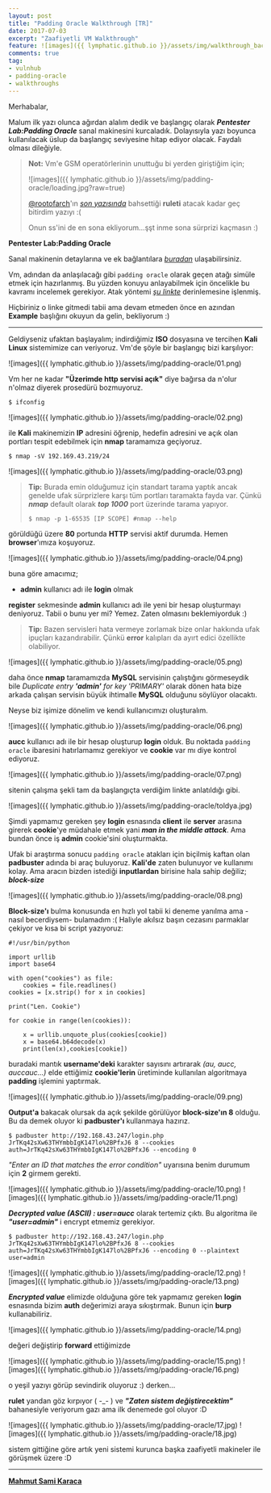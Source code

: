 ```yaml
---
layout: post
title: "Padding Oracle Walkthrough [TR]"
date: 2017-07-03
excerpt: "Zaafiyetli VM Walkthrough"
feature: ![images]({{ lymphatic.github.io }}/assets/img/walkthrough_background.jpg)
comments: true
tag: 
- vulnhub
- padding-oracle
- walkthroughs
---
```

Merhabalar,

Malum ilk yazı olunca ağırdan alalım dedik ve başlangıç olarak ***Pentester Lab:Padding Oracle*** sanal makinesini kurcaladık. Dolayısıyla yazı boyunca kullanılacak üslup da başlangıç seviyesine hitap ediyor olacak. Faydalı olması dileğiyle.

> **Not:** Vm'e GSM operatörlerinin unuttuğu bi yerden giriştiğim için; 
>
>![images]({{ lymphatic.github.io }}/assets/img/padding-oracle/loading.jpg?raw=true)
>
>[@rootofarch](https://twitter.com/rootofarch)'ın [*son yazısında*](https://github.com/rootofarch/walkthroughs/tree/master/Donkey-Docker) bahsettiği **ruleti** atacak kadar geç bitirdim yazıyı :( 
>
>Onun ss'ini de en sona ekliyorum...şşt inme sona sürprizi kaçmasın :)

__Pentester Lab:Padding Oracle__

Sanal makinenin detaylarına ve ek bağlantılara [*buradan*](https://www.vulnhub.com/entry/pentester-lab-padding-oracle,174/) ulaşabilirsiniz.

Vm, adından da anlaşılacağı gibi `padding oracle` olarak geçen atağı simüle etmek için hazırlanmış. Bu yüzden konuyu anlayabilmek için öncelikle bu kavramı incelemek gerekiyor. Atak yöntemi [*şu linkte*](https://blog.skullsecurity.org/2013/padding-oracle-attacks-in-depth) derinlemesine işlenmiş. 

Hiçbiriniz o linke gitmedi tabii ama devam etmeden önce en azından **Example** başlığını okuyun da gelin, bekliyorum :)

-----

Geldiyseniz ufaktan başlayalım; indirdiğimiz **ISO** dosyasına ve tercihen **Kali Linux** sistemimize can veriyoruz. Vm'de şöyle bir başlangıç bizi karşılıyor:

![images]({{ lymphatic.github.io }}/assets/img/padding-oracle/01.png)

Vm her ne kadar **"Üzerimde http servisi açık"** diye bağırsa da n'olur n'olmaz diyerek prosedürü bozmuyoruz.

```
$ ifconfig
```

![images]({{ lymphatic.github.io }}/assets/img/padding-oracle/02.png)

ile **Kali** makinemizin **IP** adresini öğrenip, hedefin adresini ve açık olan portları tespit edebilmek için **nmap** taramamıza geçiyoruz.

```
$ nmap -sV 192.169.43.219/24
```

![images]({{ lymphatic.github.io }}/assets/img/padding-oracle/03.png)

> **Tip:** Burada emin olduğumuz için standart tarama yaptık ancak genelde ufak sürprizlere karşı tüm portları taramakta fayda var. Çünkü ***nmap*** default olarak ***top 1000*** port üzerinde  tarama yapıyor.
> ```
> $ nmap -p 1-65535 [IP SCOPE] #nmap --help
> ```

görüldüğü üzere **80** portunda **HTTP** servisi aktif durumda. Hemen **browser**'ımıza koşuyoruz.

![images]({{ lymphatic.github.io }}/assets/img/padding-oracle/04.png)

buna göre amacımız;

- **admin** kullanıcı adı ile **login** olmak

**register** sekmesinde **admin** kullanıcı adı ile yeni bir hesap oluşturmayı deniyoruz. Tabii o bunu yer mi? Yemez. Zaten olmasını beklemiyorduk :)

> **Tip:** Bazen servisleri hata vermeye zorlamak bize onlar hakkında ufak ipuçları kazandırabilir. Çünkü **error** kalıpları da ayırt edici özellikte olabiliyor.

![images]({{ lymphatic.github.io }}/assets/img/padding-oracle/05.png)

daha önce **nmap** taramamızda **MySQL** servisinin çalıştığını görmeseydik bile *Duplicate entry **'admin'** for key 'PRIMARY'* olarak dönen hata bize arkada çalışan servisin büyük ihtimalle **MySQL** olduğunu söylüyor olacaktı.

Neyse biz işimize dönelim ve kendi kullanıcımızı oluşturalım.

![images]({{ lymphatic.github.io }}/assets/img/padding-oracle/06.png)

**aucc** kullanıcı adı ile bir hesap oluşturup **login** olduk. Bu noktada `padding oracle` ibaresini hatırlamamız gerekiyor ve **cookie** var mı diye kontrol ediyoruz.

![images]({{ lymphatic.github.io }}/assets/img/padding-oracle/07.png)

sitenin çalışma şekli tam da başlangıçta verdiğim linkte anlatıldığı gibi. 

![images]({{ lymphatic.github.io }}/assets/img/padding-oracle/toldya.jpg)

Şimdi yapmamız gereken şey **login** esnasında **client** ile **server** arasına girerek **cookie**'ye müdahale etmek yani ***man in the middle attack***. Ama bundan önce iş **admin** cookie'sini oluşturmakta.

Ufak bi araştırma sonucu `padding oracle` atakları için biçilmiş kaftan olan **padbuster** adında bi araç buluyoruz. **Kali'de** zaten bulunuyor ve kullanımı kolay. Ama aracın bizden istediği **inputlardan** birisine hala sahip değiliz; ***block-size***

![images]({{ lymphatic.github.io }}/assets/img/padding-oracle/08.png)

**Block-size'ı** bulma konusunda en hızlı yol tabii ki deneme yanılma ama -nasıl becerdiysem- bulamadım :( Haliyle akılsız başın cezasını parmaklar çekiyor ve kısa bi script yazıyoruz:

```
#!/usr/bin/python

import urllib
import base64

with open("cookies") as file:
    cookies = file.readlines()
cookies = [x.strip() for x in cookies]

print("Len. Cookie")

for cookie in range(len(cookies)):
	
 	x = urllib.unquote_plus(cookies[cookie])
 	x = base64.b64decode(x)
 	print(len(x),cookies[cookie])
```

buradaki mantık **username'deki** karakter sayısını artırarak *(au, aucc, auccauc...)* elde ettiğimiz **cookie'lerin** üretiminde kullanılan algoritmaya **padding** işlemini yaptırmak. 

![images]({{ lymphatic.github.io }}/assets/img/padding-oracle/09.png)

**Output'a** bakacak olursak da açık şekilde görülüyor **block-size'ın 8**  olduğu. Bu da demek oluyor ki **padbuster'ı** kullanmaya hazırız.

```
$ padbuster http://192.168.43.247/login.php JrTKq42sXw63THYmbbIgK147lo%2BPfxJ6 8 --cookies auth=JrTKq42sXw63THYmbbIgK147lo%2BPfxJ6 --encoding 0
```

*"Enter an ID that matches the error condition"* uyarısına benim durumum için **2** girmem gerekti.

![images]({{ lymphatic.github.io }}/assets/img/padding-oracle/10.png)
![images]({{ lymphatic.github.io }}/assets/img/padding-oracle/11.png)

***Decrypted value (ASCII) : user=aucc*** olarak tertemiz çıktı. Bu algoritma ile ***"user=admin"*** i encrypt etmemiz gerekiyor.

```
$ padbuster http://192.168.43.247/login.php JrTKq42sXw63THYmbbIgK147lo%2BPfxJ6 8 --cookies auth=JrTKq42sXw63THYmbbIgK147lo%2BPfxJ6 --encoding 0 --plaintext user=admin
```

![images]({{ lymphatic.github.io }}/assets/img/padding-oracle/12.png)
![images]({{ lymphatic.github.io }}/assets/img/padding-oracle/13.png)

***Encrypted value*** elimizde olduğuna göre tek yapmamız gereken **login** esnasında bizim **auth** değerimizi araya sıkıştırmak. Bunun için **burp** kullanabiliriz.

![images]({{ lymphatic.github.io }}/assets/img/padding-oracle/14.png)

değeri değiştirip **forward** ettiğimizde

![images]({{ lymphatic.github.io }}/assets/img/padding-oracle/15.png)
![images]({{ lymphatic.github.io }}/assets/img/padding-oracle/16.png)

o yeşil yazıyı görüp sevindirik oluyoruz :) derken... 

**rulet** yandan göz kırpıyor ( -_- ) ve ***"Zaten sistem değiştirecektim"*** bahanesiyle veriyorum gazı ama ilk denemede gol oluyor :D

![images]({{ lymphatic.github.io }}/assets/img/padding-oracle/17.jpg)
![images]({{ lymphatic.github.io }}/assets/img/padding-oracle/18.jpg)

sistem gittiğine göre artık yeni sistemi kurunca başka zaafiyetli makineler ile görüşmek üzere :D

----
**[Mahmut Sami Karaca](https://twitter.com/msamikaraca_)**

